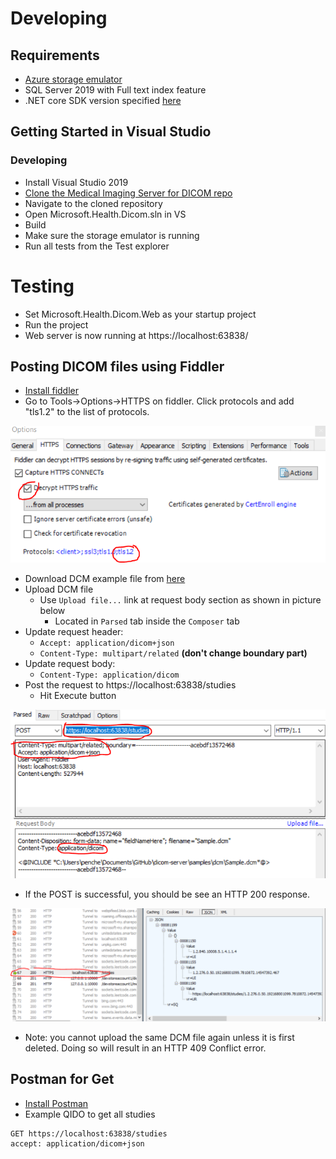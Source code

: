# Developing
## Requirements
- [Azure storage emulator](https://go.microsoft.com/fwlink/?linkid=717179)
- SQL Server 2019 with Full text index feature
- .NET core SDK version specified [here](/global.json)

## Getting Started in Visual Studio
### Developing
- Install Visual Studio 2019
- [Clone the Medical Imaging Server for DICOM repo](https://github.com/microsoft/dicom-server.git)
- Navigate to the cloned repository
- Open Microsoft.Health.Dicom.sln in VS
- Build
- Make sure the storage emulator is running
- Run all tests from the Test explorer

# Testing
- Set Microsoft.Health.Dicom.Web as your startup project
- Run the project
- Web server is now running at https://localhost:63838/

## Posting DICOM files using Fiddler
- [Install fiddler](https://www.telerik.com/download/fiddler)
- Go to Tools->Options->HTTPS on fiddler. Click protocols and add "tls1.2" to the list of protocols.

![Fiddler Config Image](/docs/images/FiddlerConfig.png)
- Download DCM example file from [here](/docs/dcms) 
- Upload DCM file 
   - Use `Upload file...` link at request body section as shown in picture below
      - Located in `Parsed` tab inside the `Composer` tab
- Update request header:
   - `Accept: application/dicom+json`
   - `Content-Type: multipart/related` **(don't change boundary part)**
- Update request body:
   - `Content-Type: application/dicom`
- Post the request to https://localhost:63838/studies
   - Hit Execute button

![Post A Dicom Image](/docs/images/FiddlerPost.png)
- If the POST is successful, you should be see an HTTP 200 response.

![Post Succeeds](/docs/images/FiddlerSucceedPost.png)
- Note: you cannot upload the same DCM file again unless it is first deleted. Doing so will result in an HTTP 409 Conflict error.

## Postman for Get
- [Install Postman](https://www.postman.com/downloads/)
- Example QIDO to get all studies
```http
GET https://localhost:63838/studies
accept: application/dicom+json
```
